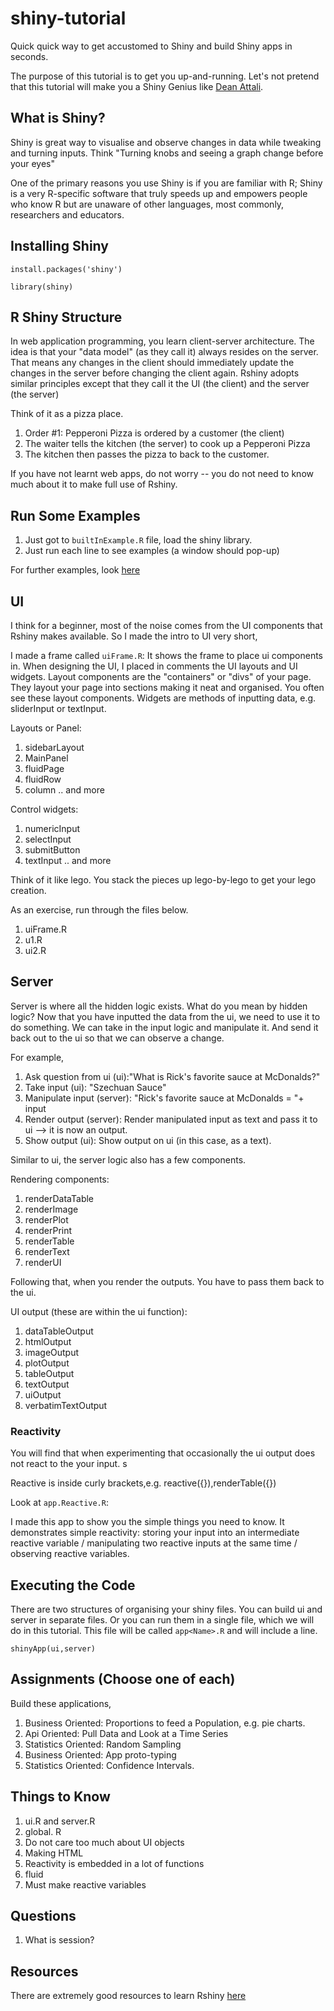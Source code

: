 # shiny-tutorial
Quick quick way to get accustomed to Shiny and build Shiny  apps in seconds. 

The purpose of this tutorial is to get you up-and-running. Let's not pretend that this tutorial will make you a Shiny Genius like [Dean Attali][3].

## What is Shiny? 

Shiny is great way to visualise and observe changes in data while tweaking and turning inputs. Think "Turning knobs and seeing a graph change before your eyes"

One of the primary reasons you use Shiny is if you are familiar with R; Shiny is a very R-specific software that truly speeds up and empowers people who know R but are unaware of other languages, most commonly, researchers and educators.

## Installing Shiny

```install.packages('shiny')```

```library(shiny)```

## R Shiny Structure 

In web application programming, you learn client-server architecture. The idea is that your "data model" (as they call it) always resides on the server. That means any changes in the client should immediately update the changes in the server before changing the client again. Rshiny adopts similar principles except that they call it the UI (the client) and the server (the server)

Think of it as a pizza place. 

1. Order #1: Pepperoni Pizza is ordered by a customer (the client)
2. The waiter tells the kitchen (the server) to cook up a Pepperoni Pizza 
3. The kitchen then passes the pizza to back to the customer.

If you have not learnt web apps, do not worry -- you do not need to know much about it to make full use of Rshiny.

## Run Some Examples

1. Just got to `builtInExample.R` file, load the shiny library.
2. Just run each line to see examples (a window should pop-up)

For further examples, look [here][1]

## UI

I think for a  beginner, most of the noise comes from the UI components that Rshiny makes available. So I made the intro to UI very short,

I made a frame called `uiFrame.R`: It shows the frame to place ui components in. When designing the UI, I placed in comments the UI layouts and UI widgets. Layout components are the "containers" or "divs" of your page. They layout your page into sections making it neat and organised. You often see these layout components. Widgets are  methods of inputting data, e.g. sliderInput or textInput. 

Layouts or Panel:

1. sidebarLayout
2. MainPanel
3. fluidPage
4. fluidRow
5. column
.. and more

Control widgets: 

1. numericInput
2. selectInput
3. submitButton
4. textInput
.. and more 

Think of it like lego. You stack the pieces up lego-by-lego to get your lego creation.

As an exercise, run through the files below.

1. uiFrame.R
2. u1.R
3. ui2.R

## Server 

Server is where all the hidden logic exists. What do you mean by hidden logic? Now that you have inputted the data from the ui, we need to use it to do something. We can take in the input logic and manipulate it. And send it back out to the ui so that we can observe a change. 

For example, 
1. Ask question from ui (ui):"What is Rick's favorite sauce at McDonalds?"
1. Take input (ui): "Szechuan Sauce"
2. Manipulate input (server): "Rick's favorite sauce at McDonalds = "+ input
3. Render output (server): Render manipulated input as text and pass it to ui --> it is now an output.
4. Show output (ui): Show output on ui (in this case, as a text). 

Similar to ui, the server logic also has a few components. 

Rendering components:

1. renderDataTable	
2. renderImage	
3. renderPlot
4. renderPrint
5. renderTable	
6. renderText
7. renderUI


Following that, when you render the outputs. You have to pass them back to the ui. 

UI output (these are within the ui function):

1. dataTableOutput	
2. htmlOutput	
3. imageOutput
4. plotOutput	
5. tableOutput	
6. textOutput	
7. uiOutput
8. verbatimTextOutput	


### Reactivity

You will find that when experimenting that occasionally the ui output does not react to the your input. s

Reactive is inside curly brackets,e.g. reactive({}),renderTable({})

Look at `app.Reactive.R`:

I made this app to show you the simple things you need to know. It demonstrates simple reactivity: storing your input into an intermediate reactive variable / manipulating two reactive inputs at the same time / observing reactive variables.

## Executing the Code

There are two structures of organising your shiny files. You can build ui and server in separate files. Or you can run them in a single file, which we will do in this tutorial. This file will be called `app<Name>.R` and will include a line.

```
shinyApp(ui,server)
```

## Assignments (Choose one of each)

Build these applications,
1. Business Oriented: Proportions to feed a Population, e.g. pie charts.
2. Api Oriented: Pull Data and Look at a Time Series
3. Statistics Oriented: Random Sampling 
4. Business Oriented: App proto-typing
5. Statistics Oriented: Confidence Intervals.

## Things to Know 

1. ui.R and server.R 
2. global. R
3. Do not care too much about UI objects
4. Making HTML
5. Reactivity is embedded in a lot of functions
6. fluid
7. Must make reactive variables

## Questions

1. What is session?


## Resources 

There are extremely good resources to learn Rshiny [here][2]

[1]: https://shiny.rstudio.com/gallery/

[2]: https://shiny.rstudio.com/tutorial/

[3]: https://deanattali.com/shiny/

[4]: https://rstudio.github.io/shinydashboard/structure.html#valuebox
<!-- Row-based layout and column based layout -->
[5]: https://rstudio.github.io/shiny/tutorial/#welcome
<!-- Tutorial on Rshiny -->